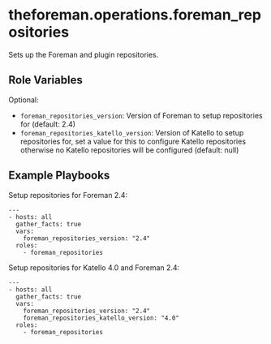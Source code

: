 theforeman.operations.foreman_repositories
==========================================

Sets up the Foreman and plugin repositories.

Role Variables
--------------

Optional:

- `foreman_repositories_version`: Version of Foreman to setup repositories for (default: 2.4)
- `foreman_repositories_katello_version`: Version of Katello to setup repositories for, set a value for this to configure Katello repositories otherwise no Katello repositories will be configured (default: null)

Example Playbooks
-----------------

Setup repositories for Foreman 2.4:

```
---
- hosts: all
  gather_facts: true
  vars:
    foreman_repositories_version: "2.4"
  roles:
    - foreman_repositories
```

Setup repositories for Katello 4.0 and Foreman 2.4:

```
---
- hosts: all
  gather_facts: true
  vars:
    foreman_repositories_version: "2.4"
    foreman_repositories_katello_version: "4.0"
  roles:
    - foreman_repositories
```
